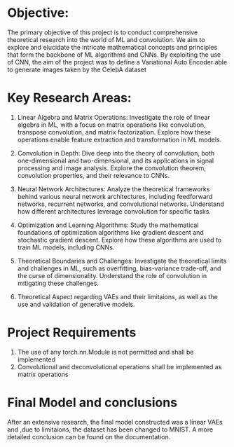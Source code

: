 
# Objective:
The primary objective of this project is to conduct comprehensive theoretical research into the world of ML and convolution. We aim to explore and elucidate the intricate mathematical concepts and principles that form the backbone of ML algorithms and CNNs. By exploiting the use of CNN, the aim of the project was to define a Variational Auto Encoder able to generate images taken by the CelebA dataset

# Key Research Areas:

1. Linear Algebra and Matrix Operations: Investigate the role of linear algebra in ML, with a focus on matrix operations like convolution, transpose convolution, and matrix factorization. Explore how these operations enable feature extraction and transformation in ML models.

2. Convolution in Depth: Dive deep into the theory of convolution, both one-dimensional and two-dimensional, and its applications in signal processing and image analysis. Explore the convolution theorem, convolution properties, and their relevance to CNNs.

3. Neural Network Architectures: Analyze the theoretical frameworks behind various neural network architectures, including feedforward networks, recurrent networks, and convolutional networks. Understand how different architectures leverage convolution for specific tasks.

4. Optimization and Learning Algorithms: Study the mathematical foundations of optimization algorithms like gradient descent and stochastic gradient descent. Explore how these algorithms are used to train ML models, including CNNs.

5. Theoretical Boundaries and Challenges: Investigate the theoretical limits and challenges in ML, such as overfitting, bias-variance trade-off, and the curse of dimensionality. Understand the role of convolution in mitigating these challenges.

6. Theoretical Aspect regarding VAEs and their limitaions, as well as the use and validation of generative models. 

# Project Requirements
1. The use of any torch.nn.Module is not permitted and shall be implemented
2. Convolutional and deconvolutional operations shall be implemented as matrix operations

# Final Model and conclusions
After an extensive research, the final model constructed was a linear VAEs and ,due to limitaions, the dataset has been changed to MNIST. A more detailed conclusion can be found on the documentation.
